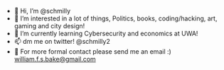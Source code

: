 - 👋 Hi, I’m @schmilly
- 👀 I’m interested in a lot of things, Politics, books, coding/hacking, art, gaming and city design!
- 🌱 I’m currently learning Cybersecurity and economics at UWA!
- 📫 dm me on twitter! @schmilly2
- 📨 For more formal contact please send me an email :) william.f.s.bake@gmail.com

<!---
schmilly/schmilly is a ✨ special ✨ repository because its `README.md` (this file) appears on your GitHub profile.
You can click the Preview link to take a look at your changes.
--->
